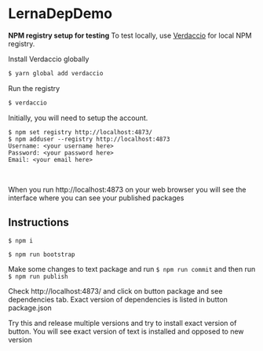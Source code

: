 # LernaDepDemo


**NPM registry setup for testing**
To test locally, use [Verdaccio](https://github.com/verdaccio/verdaccio) for local NPM registry.

Install Verdaccio globally
```bash
$ yarn global add verdaccio
```

Run the registry

```bash
$ verdaccio
```

Initially, you will need to setup the account.

```
$ npm set registry http://localhost:4873/
$ npm adduser --registry http://localhost:4873
Username: <your username here>
Password: <your password here>
Email: <your email here>
```  
<br>

When you run http://localhost:4873 on your web browser you will see the interface where you can see your published packages

## Instructions

```$ npm i```

```$ npm run bootstrap```

Make some changes to text package and run ```$ npm run commit```
and then run  ```$ npm run publish```

Check http://localhost:4873/ and click on button package and see dependencies tab. Exact version of dependencies is listed in button package.json

Try this and release multiple versions and try to install exact version of button. You will see exact version of text is installed and opposed to new version



